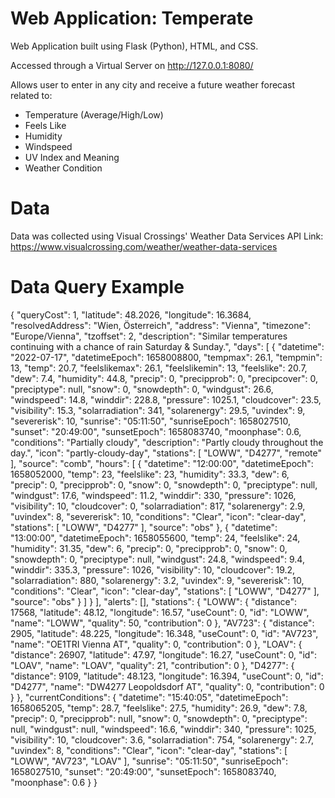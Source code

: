 # Web Application: Temperate
Web Application built using Flask (Python), HTML, and CSS.

Accessed through a Virtual Server on http://127.0.0.1:8080/

Allows user to enter in any city and receive a future weather forecast related to:
- Temperature (Average/High/Low)
- Feels Like
- Humidity
- Windspeed
- UV Index and Meaning
- Weather Condition

# Data
Data was collected using Visual Crossings' Weather Data Services API
Link: https://www.visualcrossing.com/weather/weather-data-services

# Data Query Example
{
 "queryCost": 1,
 "latitude": 48.2026,
 "longitude": 16.3684,
 "resolvedAddress": "Wien, Österreich",
 "address": "Vienna",
 "timezone": "Europe/Vienna",
 "tzoffset": 2,
 "description": "Similar temperatures continuing with a chance of rain Saturday & Sunday.",
 "days": [
  {
   "datetime": "2022-07-17",
   "datetimeEpoch": 1658008800,
   "tempmax": 26.1,
   "tempmin": 13,
   "temp": 20.7,
   "feelslikemax": 26.1,
   "feelslikemin": 13,
   "feelslike": 20.7,
   "dew": 7.4,
   "humidity": 44.8,
   "precip": 0,
   "precipprob": 0,
   "precipcover": 0,
   "preciptype": null,
   "snow": 0,
   "snowdepth": 0,
   "windgust": 26.6,
   "windspeed": 14.8,
   "winddir": 228.8,
   "pressure": 1025.1,
   "cloudcover": 23.5,
   "visibility": 15.3,
   "solarradiation": 341,
   "solarenergy": 29.5,
   "uvindex": 9,
   "severerisk": 10,
   "sunrise": "05:11:50",
   "sunriseEpoch": 1658027510,
   "sunset": "20:49:00",
   "sunsetEpoch": 1658083740,
   "moonphase": 0.6,
   "conditions": "Partially cloudy",
   "description": "Partly cloudy throughout the day.",
   "icon": "partly-cloudy-day",
   "stations": [
    "LOWW",
    "D4277",
    "remote"
   ],
   "source": "comb",
   "hours": [
    {
     "datetime": "12:00:00",
     "datetimeEpoch": 1658052000,
     "temp": 23,
     "feelslike": 23,
     "humidity": 33.3,
     "dew": 6,
     "precip": 0,
     "precipprob": 0,
     "snow": 0,
     "snowdepth": 0,
     "preciptype": null,
     "windgust": 17.6,
     "windspeed": 11.2,
     "winddir": 330,
     "pressure": 1026,
     "visibility": 10,
     "cloudcover": 0,
     "solarradiation": 817,
     "solarenergy": 2.9,
     "uvindex": 8,
     "severerisk": 10,
     "conditions": "Clear",
     "icon": "clear-day",
     "stations": [
      "LOWW",
      "D4277"
     ],
     "source": "obs"
    },
    {
     "datetime": "13:00:00",
     "datetimeEpoch": 1658055600,
     "temp": 24,
     "feelslike": 24,
     "humidity": 31.35,
     "dew": 6,
     "precip": 0,
     "precipprob": 0,
     "snow": 0,
     "snowdepth": 0,
     "preciptype": null,
     "windgust": 24.8,
     "windspeed": 9.4,
     "winddir": 335.3,
     "pressure": 1026,
     "visibility": 10,
     "cloudcover": 19.2,
     "solarradiation": 880,
     "solarenergy": 3.2,
     "uvindex": 9,
     "severerisk": 10,
     "conditions": "Clear",
     "icon": "clear-day",
     "stations": [
      "LOWW",
      "D4277"
     ],
     "source": "obs"
    }
   ]
  }
 ],
 "alerts": [],
 "stations": {
  "LOWW": {
   "distance": 17568,
   "latitude": 48.12,
   "longitude": 16.57,
   "useCount": 0,
   "id": "LOWW",
   "name": "LOWW",
   "quality": 50,
   "contribution": 0
  },
  "AV723": {
   "distance": 2905,
   "latitude": 48.225,
   "longitude": 16.348,
   "useCount": 0,
   "id": "AV723",
   "name": "OE1TRI Vienna AT",
   "quality": 0,
   "contribution": 0
  },
  "LOAV": {
   "distance": 26907,
   "latitude": 47.97,
   "longitude": 16.27,
   "useCount": 0,
   "id": "LOAV",
   "name": "LOAV",
   "quality": 21,
   "contribution": 0
  },
  "D4277": {
   "distance": 9109,
   "latitude": 48.123,
   "longitude": 16.394,
   "useCount": 0,
   "id": "D4277",
   "name": "DW4277 Leopoldsdorf AT",
   "quality": 0,
   "contribution": 0
  }
 },
 "currentConditions": {
  "datetime": "15:40:05",
  "datetimeEpoch": 1658065205,
  "temp": 28.7,
  "feelslike": 27.5,
  "humidity": 26.9,
  "dew": 7.8,
  "precip": 0,
  "precipprob": null,
  "snow": 0,
  "snowdepth": 0,
  "preciptype": null,
  "windgust": null,
  "windspeed": 16.6,
  "winddir": 340,
  "pressure": 1025,
  "visibility": 10,
  "cloudcover": 3.6,
  "solarradiation": 754,
  "solarenergy": 2.7,
  "uvindex": 8,
  "conditions": "Clear",
  "icon": "clear-day",
  "stations": [
   "LOWW",
   "AV723",
   "LOAV"
  ],
  "sunrise": "05:11:50",
  "sunriseEpoch": 1658027510,
  "sunset": "20:49:00",
  "sunsetEpoch": 1658083740,
  "moonphase": 0.6
 }
}
